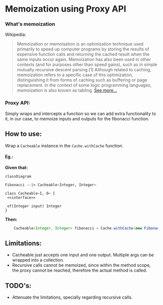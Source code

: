 # Memoization using Proxy API

### What's memoization

Wikipedia:
> Memoization or memoisation is an optimization technique used primarily to speed up computer programs by storing the 
> results of expensive function calls and returning the cached result when the same inputs occur again. 
> Memoization has also been used in other contexts (and for purposes other than speed gains), 
> such as in simple mutually recursive descent parsing.[1] 
> Although related to caching, memoization refers to a specific case of this optimization, 
> distinguishing it from forms of caching such as buffering or page replacement. 
> In the context of some logic programming languages, memoization is also known as tabling.
> [See more...](https://en.wikipedia.org/wiki/Memoization)

### Proxy API:
Simply wraps and intercepts a function so we can add extra functionality to it, in our case, 
to memoize inputs and outputs for the fibonacci function.

## How to use:
Wrap a `Cacheable` instance in the `Cache.withCache` function.

#### Eg.:

**Given that:**

```mermaid
classDiagram

Fibonacci --|> Cacheable~Integer, Integer~

class Cacheable~I, O~ {
 <<interface>>
    
 of(Integer input) Integer
}

```
**Then:**
```java
    Cacheable<Integer, Integer> fibonacci = Cache.withCache(new Fibonacci());
```

## Limitations:
- Cacheable just accepts one input and one output. Multiple args can be wrapped into a collection.
- Recursive calls cannot be memoized, since within the method scope, the proxy cannot be reached, therefore the actual method is called.


## TODO's:
- Attenuate the limitations, specially regarding recursive calls.
